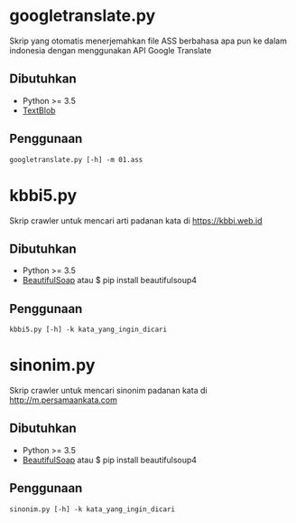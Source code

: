 # googletranslate.py
Skrip yang otomatis menerjemahkan file ASS berbahasa apa pun ke dalam indonesia dengan menggunakan API Google Translate
## Dibutuhkan
- Python >= 3.5
- [TextBlob](https://github.com/sloria/TextBlob)
## Penggunaan
```
googletranslate.py [-h] -m 01.ass
```
# kbbi5.py
Skrip crawler untuk mencari arti padanan kata di https://kbbi.web.id
## Dibutuhkan
- Python >= 3.5
- [BeautifulSoap](https://www.crummy.com/software/BeautifulSoup/bs4/doc/) atau $ pip install beautifulsoup4
## Penggunaan
```
kbbi5.py [-h] -k kata_yang_ingin_dicari
```
# sinonim.py
Skrip crawler untuk mencari sinonim padanan kata di http://m.persamaankata.com
## Dibutuhkan
- Python >= 3.5
- [BeautifulSoap](https://www.crummy.com/software/BeautifulSoup/bs4/doc/) atau $ pip install beautifulsoup4
## Penggunaan
```
sinonim.py [-h] -k kata_yang_ingin_dicari
```





